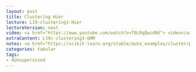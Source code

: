 ```yaml
---
layout: post
title: Clustering Hier
lecture: L19-clustering1-Hier
lectureVersion: next
video: <a href="https://www.youtube.com/watch?v=T0LRqQwcd9U"> video</a> 
extraContent: L19c-clustering3-GMM 
notes: <a href="https://scikit-learn.org/stable/auto_examples/cluster/plot_linkage_comparison.html#sphx-glr-auto-examples-cluster-plot-linkage-comparison-py"> compare Hier clusterings </a> 
categories: tabular
tags:
- 4Unsupervised
---
```

